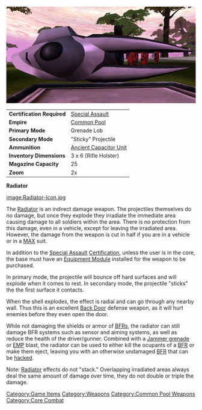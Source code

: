 ![](images/Radiator.jpg "Radiator.jpg")

|                            |                                                                |
| -------------------------- | -------------------------------------------------------------- |
| **Certification Required** | [Special Assault](Special_Assault.md "wikilink")               |
| **Empire**                 | [Common Pool](Common_Pool.md "wikilink")                       |
| **Primary Mode**           | Grenade Lob                                                    |
| **Secondary Mode**         | "Sticky" Projectile                                            |
| **Ammunition**             | [Ancient Capacitor Unit](Ancient_Capacitor_Unit.md "wikilink") |
| **Inventory Dimensions**   | 3 x 6 (Rifle Holster)                                          |
| **Magazine Capacity**      | 25                                                             |
| **Zoom**                   | 2x                                                             |

**Radiator**

[image:Radiator-Icon.jpg](image:Radiator.$1.md.jpg "wikilink")

The [Radiator](Radiator.md "wikilink") is an indirect damage weapon. The
projectiles themselves do no damage, but once they explode they
irradiate the immediate area causing damage to all soldiers within the
area. There is no protection from this damage, even in a vehicle, except
for leaving the irradiated area. However, the damage from the weapon is
cut in half if you are in a vehicle or in a [MAX](MAX.md "wikilink") suit.

In addition to the [Special Assault](Special_Assault.md "wikilink")
[Certification](certifications.md "wikilink"), unless the user is in the
core, the base must have an [Equipment
Module](Equipment_Module.md "wikilink") installed for the weapon to be
purchased.

In primary mode, the projectile will bounce off hard surfaces and will
explode when it comes to rest. In secondary mode, the projectile
"sticks" the the first surface it contacts.

When the shell explodes, the effect is radial and can go through any
nearby wall. Thus this is an excellent [Back Door](Back_Door.md "wikilink")
defense weapon, as it will hurt enemies before they even open the door.

While not damaging the shields or armor of [BFRs](BFR.md "wikilink"), the
radiator can still damage BFR systems such as sensor and aiming systems,
as well as reduce the health of the driver/gunner. Combined with a
[Jammer grenade](Jammer_grenade.md "wikilink") or [EMP](EMP.md "wikilink")
blast, the radiator can be used to either kill the ocupants of a
[BFR](BFR.md "wikilink") or make them eject, leaving you with an otherwise
undamaged [BFR](BFR.md "wikilink") that can be [hacked](hack.md "wikilink").

Note: [Radiator](Radiator.md "wikilink") effects do not "stack."
Overlapping irradiated areas always deal the same amount of damage over
time, they do not double or triple the damage.

[Category:Game Items](Category:Game_Items.md "wikilink")
[Category:Weapons](Category:Weapons.md "wikilink") [Category:Common Pool
Weapons](Category:Common_Pool_Weapons.md "wikilink") [Category:Core
Combat](Category:Core_Combat.md "wikilink")
